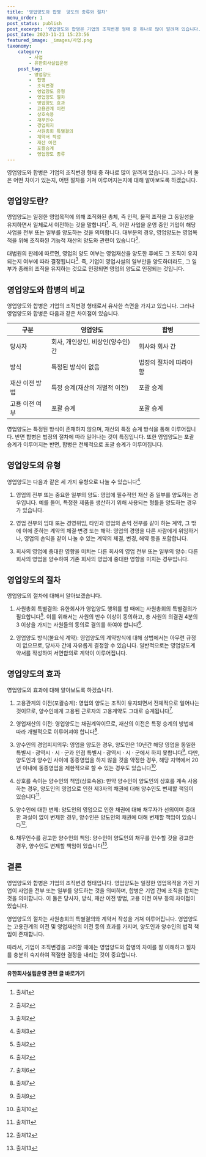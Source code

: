 ```yaml
---
title: '영업양도와 합병  양도의 종류와 절차'
menu_order: 1
post_status: publish
post_excerpt: '영업양도와 합병은 기업의 조직변경 형태 중 하나로 많이 알려져 있습니다. 그러나 이 둘은 어떤 차이가 있는지, 어떤 절차를 거쳐 이루어지는지에 대해 알아보도록 하겠습니다.'
post_date: 2023-11-21 15:23:56
featured_image: _images/사업.png
taxonomy:
    category:
        - 사업
        - 유한회사설립운영
    post_tag:
        - 영업양도
        -  합병
        -  조직변경
        -  영업양도 유형
        -  영업양도 절차
        -  영업양도 효과
        -  고용관계 이전
        -  상호속용
        -  채무인수
        -  경업피지
        -  사원총회 특별결의
        -  계약서 작성
        -  재산 이전
        -  포괄승계
        -  영업양도 종류
---
```



영업양도와 합병은 기업의 조직변경 형태 중 하나로 많이 알려져 있습니다. 그러나 이 둘은 어떤 차이가 있는지, 어떤 절차를 거쳐 이루어지는지에 대해 알아보도록 하겠습니다.

## 영업양도란?

영업양도는 일정한 영업목적에 의해 조직화된 총체, 즉 인적, 물적 조직을 그 동일성을 유지하면서 일체로서 이전하는 것을 말합니다[^1]. 즉, 어떤 사업을 운영 중인 기업이 해당 사업을 전부 또는 일부를 양도하는 것을 의미합니다. 대부분의 경우, 영업양도는 영업목적을 위해 조직화된 기능적 재산의 양도와 관련이 있습니다[^2].

대법원의 판례에 따르면, 영업의 양도 여부는 영업재산을 양도한 후에도 그 조직이 유지되는지 여부에 따라 결정됩니다[^2]. 즉, 기업이 영업시설의 일부만을 양도하더라도, 그 일부가 종래의 조직을 유지하는 것으로 인정되면 영업의 양도로 인정되는 것입니다.

## 영업양도와 합병의 비교

영업양도와 합병은 기업의 조직변경 형태로서 유사한 측면을 가지고 있습니다. 그러나 영업양도와 합병은 다음과 같은 차이점이 있습니다.

| 구분 | 영업양도 | 합병 |
| --- | --- | --- |
| 당사자 | 회사, 개인상인, 비상인(양수인) 간 | 회사와 회사 간 |
| 방식 | 특정된 방식이 없음 | 법정의 절차에 따라야 함 |
| 재산 이전 방법 | 특정 승계(재산의 개별적 이전) | 포괄 승계 |
| 고용 이전 여부 | 포괄 승계 | 포괄 승계 |

영업양도는 특정된 방식이 존재하지 않으며, 재산의 특정 승계 방식을 통해 이루어집니다. 반면 합병은 법정의 절차에 따라 일어나는 것이 특징입니다. 또한 영업양도는 포괄 승계가 이루어지는 반면, 합병은 전체적으로 포괄 승계가 이루어집니다.

## 영업양도의 유형

영업양도는 다음과 같은 세 가지 유형으로 나눌 수 있습니다[^3].

1. 영업의 전부 또는 중요한 일부의 양도: 영업에 필수적인 재산 중 일부를 양도하는 경우입니다. 예를 들어, 특정한 제품을 생산하기 위해 사용되는 형틀을 양도하는 경우가 있습니다.

2. 영업 전부의 임대 또는 경영위임, 타인과 영업의 손익 전부를 같이 하는 계약, 그 밖에 이에 준하는 계약의 체결·변경 또는 해약: 영업의 경영을 다른 사람에게 위임하거나, 영업의 손익을 같이 나눌 수 있는 계약의 체결, 변경, 해약 등을 포함합니다.

3. 회사의 영업에 중대한 영향을 미치는 다른 회사의 영업 전부 또는 일부의 양수: 다른 회사의 영업을 양수하여 기존 회사의 영업에 중대한 영향을 미치는 경우입니다.

## 영업양도의 절차

영업양도의 절차에 대해서 알아보겠습니다.

1. 사원총회 특별결의: 유한회사가 영업양도 행위를 할 때에는 사원총회의 특별결의가 필요합니다[^2]. 이를 위해서는 사원의 반수 이상이 동의하고, 총 사원의 의결권 4분의 3 이상을 가지는 사원들의 동의로 결의를 하여야 합니다[^2].

2. 영업양도 방식(불요식 계약): 영업양도의 계약방식에 대해 상법에서는 아무런 규정이 없으므로, 당사자 간에 자유롭게 결정할 수 있습니다. 일반적으로는 영업양도계약서를 작성하여 서면합의로 계약이 이루어집니다.

## 영업양도의 효과

영업양도의 효과에 대해 알아보도록 하겠습니다.

1. 고용관계의 이전(포괄승계): 영업의 양도는 조직이 유지되면서 전체적으로 일어나는 것이므로, 양수인에게 고용된 근로자의 고용계약도 그대로 승계됩니다[^6].

2. 영업재산의 이전: 영업양도는 채권계약이므로, 재산의 이전은 특정 승계의 방법에 따라 개별적으로 이루어져야 합니다[^7].

3. 양수인의 경업피지의무: 영업을 양도한 경우, 양도인은 10년간 해당 영업을 동일한 특별시 · 광역시 · 시 · 군과 인접 특별시 · 광역시 · 시 · 군에서 하지 못합니다[^9]. 다만, 양도인과 양수인 사이에 동종영업을 하지 않을 것을 약정한 경우, 해당 지역에서 20년 이내에 동종영업을 제한적으로 할 수 있는 경우도 있습니다[^10].

4. 상호를 속이는 양수인의 책임(상호속용): 만약 양수인이 양도인의 상호를 계속 사용하는 경우, 양도인의 영업으로 인한 제3자의 채권에 대해 양수인도 변제할 책임이 있습니다[^11].

5. 양수인에 대한 변제: 양도인의 영업으로 인한 채권에 대해 채무자가 선의이며 중대한 과실이 없이 변제한 경우, 양수인은 양도인의 채권에 대해 변제할 책임이 있습니다[^12].

6. 채무인수를 광고한 양수인의 책임: 양수인이 양도인의 채무를 인수할 것을 광고한 경우, 양수인도 변제할 책임이 있습니다[^13].

## 결론

영업양도와 합병은 기업의 조직변경 형태입니다. 영업양도는 일정한 영업목적을 가진 기업이 사업을 전부 또는 일부를 양도하는 것을 의미하며, 합병은 기업 간에 조직을 합치는 것을 의미합니다. 이 둘은 당사자, 방식, 재산 이전 방법, 고용 이전 여부 등의 차이점이 있습니다.

영업양도의 절차는 사원총회의 특별결의와 계약서 작성을 거쳐 이루어집니다. 영업양도는 고용관계의 이전 및 영업재산의 이전 등의 효과를 가지며, 양도인과 양수인의 법적 책임이 존재합니다.

따라서, 기업이 조직변경을 고려할 때에는 영업양도와 합병의 차이를 잘 이해하고 절차를 충분히 숙지하여 적절한 결정을 내리는 것이 중요합니다.

[^1]: 출처1
[^2]: 출처2
[^3]: 출처3
[^4]: 출처4
[^5]: 출처5
[^6]: 출처6
[^7]: 출처7
[^8]: 출처8
[^9]: 출처9
[^10]: 출처10
[^11]: 출처11
[^12]: 출처12
[^13]: 출처13
<!-- wp:separator -->
<hr class="wp-block-separator has-alpha-channel-opacity"/>
<!-- /wp:separator -->

<!-- wp:group {"backgroundColor":"base","layout":{"type":"constrained"}} -->
<div class="wp-block-group has-base-background-color has-background"><!-- wp:paragraph {"align":"center","fontSize":"medium"} -->
<p class="has-text-align-center has-large-font-size"><strong>유한회사설립운영 관련 글 바로가기</strong></p>
<!-- /wp:paragraph -->


<!-- wp:latest-posts
{"categories":[{"id":27282,"count":19,"description":"","link":"https://uknowlaw.com/category/%ec%9c%a0%ed%95%9c%ed%9a%8c%ec%82%ac%ec%84%a4%eb%a6%bd%ec%9a%b4%ec%98%81/","name":"유한회사설립운영","slug":"유한회사설립운영","taxonomy":"category","parent":0,"meta":[],"_links":{"self":[{"href":"https://uknowlaw.com/wp-json/wp/v2/categories/27282"}],"collection":[{"href":"https://uknowlaw.com/wp-json/wp/v2/categories"}],"about":[{"href":"https://uknowlaw.com/wp-json/wp/v2/taxonomies/category"}],"wp:post_type":[{"href":"https://uknowlaw.com/wp-json/wp/v2/posts?categories=27282"}],"curies":[{"name":"wp","href":"https://api.w.org/{rel}","templated":true}]}}],"postsToShow":100,"excerptLength":28,"postLayout":"grid","columns":2,"featuredImageAlign":"left","featuredImageSizeSlug":"large","fontSize":"small"} /--></div>
<!-- /wp:group -->